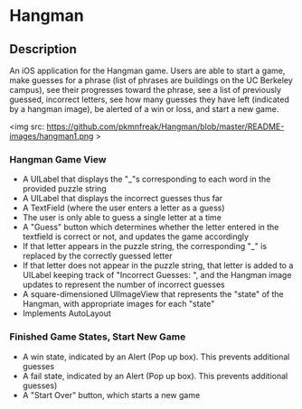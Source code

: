 # Hangman #

## Description ##
An iOS application for the Hangman game. Users are able to start a game, make guesses for a phrase (list of phrases are buildings on the UC Berkeley campus), see their progresses toward the phrase, see a list of previously guessed, incorrect letters, see how many guesses they have left (indicated by a hangman image), be alerted of a win or loss, and start a new game.

<img src: https://github.com/pkmnfreak/Hangman/blob/master/README-images/hangman1.png >

###  Hangman Game View ###
* A UILabel that displays the "_"s corresponding to each word in the provided puzzle string
* A UILabel that displays the incorrect guesses thus far
* A TextField (where the user enters a letter as a guess)
* The user is only able to guess a single letter at a time
* A "Guess" button which determines whether the letter entered in the textfield is correct or not, and updates the game accordingly
* If that letter appears in the puzzle string, the corresponding "_" is replaced by the correctly guessed letter
* If that letter does not appear in the puzzle string, that letter is added to a UILabel keeping track of "Incorrect Guesses: ", and the Hangman image updates to represent the number of incorrect guesses
* A square-dimensioned UIImageView that represents the "state" of the Hangman, with appropriate images for each "state"
* Implements AutoLayout

### Finished Game States, Start New Game ###
* A win state, indicated by an Alert (Pop up box). This prevents additional guesses
* A fail state, indicated by an Alert (Pop up box). This prevents additional guesses)
* A "Start Over" button, which starts a new game
